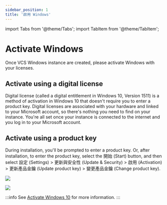 ```yaml
---
sidebar_position: 1
title: '啟用 Windows'
---
```


import Tabs from '@theme/Tabs';
import TabItem from '@theme/TabItem';

# Activate Windows

Once VCS Windows instance are created, please activate Windows with your licenses.

## Activate using a digital license


Digital license (called a digital entitlement in Windows 10, Version 1511) is a method of activation in Windows 10 that doesn't require you to enter a product key. Digital licenses are associated with your hardware and linked to your Microsoft account, so there's nothing you need to find on your instance. You're all set once your instance is connected to the internet and you log in to your Microsoft account. 


## Activate using a product key


During installation, you'll be prompted to enter a product key.  Or, after installation, to enter the product key, select the 開始 (Start)  button, and then select 設定 (Settings)  > 更新與安全性 (Update & Security)  > 啟用 (Activation)  > 更新產品金鑰 (Update product key) > 變更產品金鑰 (Change product key).

![](https://cos.twcc.ai/SYS-MANUAL/uploads/upload_a5226ee497a6433a005a9238b166e516.png)

![](https://cos.twcc.ai/SYS-MANUAL/uploads/upload_7e862040f79e7d2be2c69c4afcbbb4a4.png)



:::info
See [<ins>Activate Windows 10</ins>](https://support.microsoft.com/en-us/windows/activate-windows-c39005d4-95ee-b91e-b399-2820fda32227#ID0EBD=Windows_10) for more information.
:::